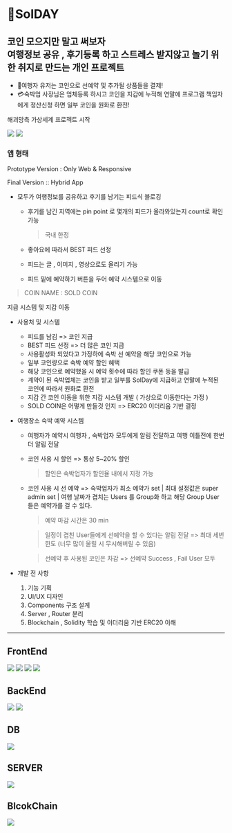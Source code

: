# 🚐SolDAY

<h2>
  코인 모으지만 말고 써보자<br>
  여행정보 공유 , 후기등록 하고 스트레스 받지않고 놀기 위한 취지로 만드는 개인 프로젝트
</h2>  

<ul>
  <li>📅여행자 유저는 코인으로 선예약 및 추가될 상품들을 결제!</li>
  <li>💳숙박업 사장님은 업체등록 하시고 코인을 지갑에 누적해 연말에 프로그램 책임자에게 정산신청 하면 일부 코인을 원화로 환전!</li>
</ul>
 
 <p>해괴망측 가상세계 프로젝트 시작</p>
 
<span><img src="https://img.shields.io/badge/Project-black?style=for-the-badge" /></span>
<span><img src="https://img.shields.io/badge/SOLDAY-orange?style=for-the-badge" /></span>

 <div>
 <h3>앱 형태</h3>
 <p>Prototype Version : Only Web & Responsive </p>
 <p>Final Version :: Hybrid App</p>
 </div>
 
 
- 모두가 여행정보를 공유하고 후기를 남기는 피드식 블로깅  
  - 후기를 남긴 지역에는 pin point 로 몇개의 피드가 올라와있는지 count로 확인가능
    > 국내 한정

  - 좋아요에 따라서 BEST 피드 선정
  - 피드는 글 , 이미지 , 영상으로도 올리기 가능
  - 피드 밑에 예약하기 버튼을 두어 예약 시스템으로 이동

 >COIN NAME : SOLD COIN
 <p>지급 시스템 및 지갑 이동</p>

- 사용처 및 시스템
  - 피드를 남김 => 코인 지급
  - BEST 피드 선정 => 더 많은 코인 지급
  - 사용활성화 되었다고 가정하에 숙박 선 예약을 해당 코인으로 가능
  - 일부 코인량으로 숙박 예약 할인 혜택
  - 해당 코인으로 예약했을 시 예약 횟수에 따라 할인 쿠폰 등을 발급
  - 계약이 된 숙박업체는 코인을 받고 일부를 SolDay에 지급하고 연말에 누적된 코인에 따라서 원화로 환전
  - 지갑 간 코인 이동을 위한 지갑 시스템 개발 ( 가상으로 이동한다는 가정 )
  - SOLD COIN은 어떻게 만들것 인지 => ERC20 이더리움 기반 결정
  
- 여행장소 숙박 예약 시스템 
  - 여행자가 예약시 여행자 , 숙박업자 모두에게 알림 전달하고 여행 이틀전에 한번더 알림 전달
  - 코인 사용 시 할인 => 통상 5~20% 할인
    > 할인은 숙박업자가 할인율 내에서 지정 가능     

  - 코인 사용 시 선 예약 => 숙박업자가 최소 예약가 set | 최대 설정값은 super admin set | 여행 날짜가 겹치는 Users 를 Group화 하고 해당 Group User 들은 예약가를 걸 수 있다.
    > 예약 마감 시간은 30 min
    
    > 일정이 겹친 User들에게 선예약을 할 수 있다는 알림 전달 => 최대 세번 한도 (너무 많이 울릴 시 무시해버릴 수 있음)

    > 선예약 후 사용된 코인은 차감 => 선예약 Success , Fail User 모두

- 개발 전 사항
  
  1. 기능 기획 
  2. UI/UX 디자인
  3. Components 구조 설계
  4. Server , Router 분리
  5. Blockchain , Solidity 학습 및 이더리움 기반 ERC20 이해

---

## FrontEnd
<span><img src="https://img.shields.io/badge/frontend-javascript-%23F7DF1E?style=for-the-badge&logo=javascript" /></span>
<span><img src="https://img.shields.io/badge/FrontEnd-React-%2361DAFB?style=for-the-badge&logo=react" /></span>
<span><img src="https://img.shields.io/badge/FrontEnd-axios-%2361DAFB?style=for-the-badge" /></span>
<span><img src="https://img.shields.io/badge/FrontEnd-redux-%23764ABC?style=for-the-badge&logo=redux" /></span>

## BackEnd

<span><img src="https://img.shields.io/badge/Backend-Node.js-%23339933?style=for-the-badge&logo=node.js" /></span>
<span><img src="https://img.shields.io/badge/Backend-express-%23000000?style=for-the-badge&logo=express" /></span>

## DB

<img src="https://img.shields.io/badge/DB-mysql-%234479A1?style=for-the-badge&logo=mysql" /><br>

## SERVER

<img src="https://img.shields.io/badge/SERVER-AWS-%23232F3E?style=for-the-badge&logo=aws" /><br>

## BlcokChain

<img src="https://img.shields.io/badge/BlockChain-Solidity-363636?style=for-the-badge&logo=Solidity"/><br>
